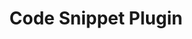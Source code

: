 ---
layout: $
caption: Code Snippet
title: Code Snippet Plugin
description: Plugin to manage code snippets and tabs in Docify
image: 
---